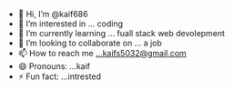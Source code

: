 - 👋 Hi, I’m @kaif686
- 👀 I’m interested in ... coding
- 🌱 I’m currently learning ... fuall stack web devolepment
- 💞️ I’m looking to collaborate on ... a job
- 📫 How to reach me ...kaifs5032@gmail.com
- 😄 Pronouns: ...kaif
- ⚡ Fun fact: ...intrested

<!---
kaif686/kaif686 is a ✨ special ✨ repository because its `README.md` (this file) appears on your GitHub profile.
You can click the Preview link to take a look at your changes.
--->
